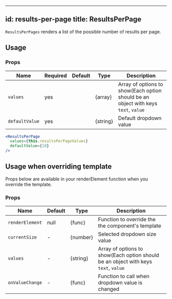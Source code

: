 <!--
  This file is part of React-SearchKit.
  Copyright (C) 2018 CERN.

  React-SearchKit is free software; you can redistribute it and/or modify it
  under the terms of the MIT License; see LICENSE file for more details.
-->

---
id: results-per-page
title: ResultsPerPage
---

`ResultsPerPages` renders a list of the possible number of results per page.

## Usage

### Props

| Name                          | Required  | Default       | Type      | Description             |
| ------------------------------|-----------|---------------| ----------|-------------------------|
| ``values``                    | yes       |               | {array}  | Array of options to show(Each option should be an object with keys `text`, `value`|
| ``defaultValue``              | yes       |               | {string}  | Default dropdown value |

```jsx
<ResultsPerPage
  values={this.resultsPerPageValues}
  defaultValue={10}
/>
```

## Usage when overriding template

Props below are available in your renderElement function when you override the template.

### Props

| Name              | Default       | Type      | Description             |
| ------------------|---------------| ----------|-------------------------|
| ``renderElement`` | null          | {func}    | Function to override the the component's template |
| ``currentSize``   | -             | {number}  | Selected dropdown size value |
| ``values``        | -             | {string}  | Array of options to show(Each option should be an object with keys `text`, `value` |
| ``onValueChange`` | -             | {func}  | Function to call when dropdown value is changed |
